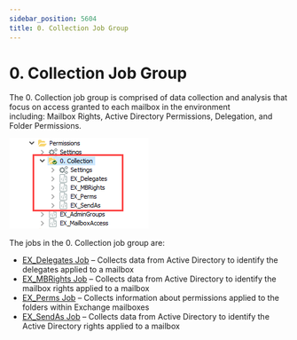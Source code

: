 ```yaml
---
sidebar_position: 5604
title: 0. Collection Job Group
---
```


# 0. Collection Job Group

The 0. Collection job group is comprised of data collection and analysis that focus on access granted to each mailbox in the environment including: Mailbox Rights, Active Directory Permissions, Delegation, and Folder Permissions.

![0.Collection Job Group in the Jobs Tree](../../../../../../../../../static/images/AccessAnalyzer_12.0/Content/Resources/Images/EnterpriseAuditor/Solutions/Exchange/Mailboxes/Permissions/CollectionJobsTree.png "0.Collection Job Group in the Jobs Tree")

The jobs in the 0. Collection job group are:

* [EX\_Delegates Job](EX_Delegates "EX_Delegates Job") – Collects data from Active Directory to identify the delegates applied to a mailbox
* [EX\_MBRights Job](EX_MBRights "EX_MBRights Job") – Collects data from Active Directory to identify the mailbox rights applied to a mailbox
* [EX\_Perms Job](EX_Perms "EX_Perms Job") – Collects information about permissions applied to the folders within Exchange mailboxes
* [EX\_SendAs Job](EX_SendAs "EX_SendAs Job") – Collects data from Active Directory to identify the Active Directory rights applied to a mailbox